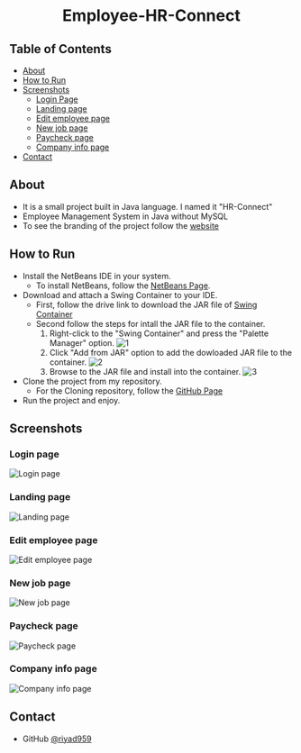 <h1 align="center">Employee-HR-Connect</h1>

## Table of Contents

- [About](#about)
- [How to Run](#how-to-run)
- [Screenshots](#screenshots)
  - [Login Page](#login-page)
  - [Landing page](#landing-page)
  - [Edit employee page](#edit-employee-page)
  - [New job page](#new-job-page)
  - [Paycheck page](#paycheck-page)
  - [Company info page](#company-info-page)
- [Contact](#contact)

## About
- It is a small project built in Java language. I named it "HR-Connect"
- Employee Management System in Java without MySQL
- To see the branding of the project follow the [website](https://sites.google.com/diu.edu.bd/devdeo/)

## How to Run
  - Install the NetBeans IDE in your system.
    - To install NetBeans, follow the [NetBeans Page](https://netbeans.apache.org/download/index.html).
  - Download and attach a Swing Container to your IDE.
    - First, follow the drive link to download the JAR file of [Swing Container](https://drive.google.com/drive/folders/1c5iezJzm83BrZXPWNOJHVgBjMGv_Fcof?usp=sharing)
    - Second follow the steps for intall the JAR file to the container.
      1. Right-click to the "Swing Container" and press the "Palette Manager" option.
      ![1](Project_ss/1.png)
      2. Click "Add from JAR" option to add the dowloaded JAR file to the container.
      ![2](Project_ss/2.png)
      4. Browse to the JAR file and install into the container.
      ![3](Project_ss/3.png)
  - Clone the project from my repository.
    - For the Cloning repository, follow the [GitHub Page](https://docs.github.com/en/repositories/creating-and-managing-repositories/cloning-a-repository)
  - Run the project and enjoy.

## Screenshots
  ### Login page
![Login page](/Project_ss/login.png)
  ### Landing page
![Landing page](https://github.com/Riyad959/Employee-Mix-java-/blob/0a65093d4515b76f4aaefe296827a8436a23c8b1/Project_ss/landing%20page.png)
  ### Edit employee page
![Edit employee page](https://github.com/Riyad959/Employee-Mix-java-/blob/0a65093d4515b76f4aaefe296827a8436a23c8b1/Project_ss/edit%20employee.png)
  ### New job page
![New job page](https://github.com/Riyad959/Employee-Mix-java-/blob/0a65093d4515b76f4aaefe296827a8436a23c8b1/Project_ss/new%20job.png)
  ### Paycheck page
![Paycheck page](https://github.com/Riyad959/Employee-Mix-java-/blob/0a65093d4515b76f4aaefe296827a8436a23c8b1/Project_ss/paycheqe.png)
  ### Company info page
![Company info page](https://github.com/Riyad959/Employee-Mix-java-/blob/0a65093d4515b76f4aaefe296827a8436a23c8b1/Project_ss/info.png)

## Contact
- GitHub [@riyad959](https://github.com/riyad959)
